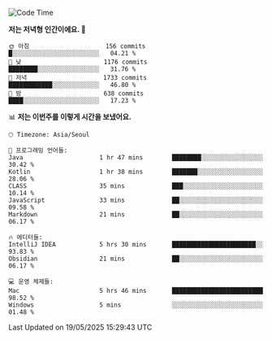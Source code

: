   <!--START_SECTION:waka-->
![Code Time](http://img.shields.io/badge/Code%20Time-630%20hrs%2051%20mins-blue)

**저는 저녁형 인간이에요. 🦉** 

```text
🌞 아침                     156 commits         █░░░░░░░░░░░░░░░░░░░░░░░░   04.21 % 
🌆 낮　                     1176 commits        ████████░░░░░░░░░░░░░░░░░   31.76 % 
🌃 저녁                     1733 commits        ████████████░░░░░░░░░░░░░   46.80 % 
🌙 밤　                     638 commits         ████░░░░░░░░░░░░░░░░░░░░░   17.23 % 
```


📊 **저는 이번주를 이렇게 시간을 보냈어요.** 

```text
🕑︎ Timezone: Asia/Seoul

💬 프로그래밍 언어들: 
Java                     1 hr 47 mins        ████████░░░░░░░░░░░░░░░░░   30.42 % 
Kotlin                   1 hr 38 mins        ███████░░░░░░░░░░░░░░░░░░   28.06 % 
CLASS                    35 mins             ███░░░░░░░░░░░░░░░░░░░░░░   10.14 % 
JavaScript               33 mins             ██░░░░░░░░░░░░░░░░░░░░░░░   09.58 % 
Markdown                 21 mins             ██░░░░░░░░░░░░░░░░░░░░░░░   06.17 % 

🔥 에디터들: 
IntelliJ IDEA            5 hrs 30 mins       ███████████████████████░░   93.83 % 
Obsidian                 21 mins             ██░░░░░░░░░░░░░░░░░░░░░░░   06.17 % 

💻 운영 체제들: 
Mac                      5 hrs 46 mins       █████████████████████████   98.52 % 
Windows                  5 mins              ░░░░░░░░░░░░░░░░░░░░░░░░░   01.48 % 
```


 Last Updated on 19/05/2025 15:29:43 UTC
<!--END_SECTION:waka-->
